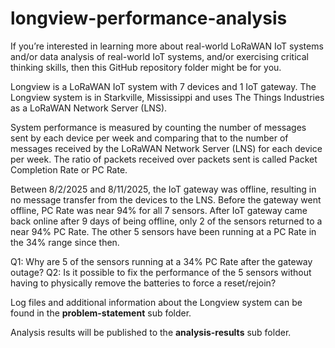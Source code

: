 # longview-performance-analysis

If you’re interested in learning more about real-world LoRaWAN IoT systems and/or data analysis of real-world IoT systems, and/or exercising critical thinking skills, then this GitHub repository folder might be for you. 

Longview is a LoRaWAN IoT system with 7 devices and 1 IoT gateway. The Longview system is in Starkville, Mississippi and uses The Things Industries as a LoRaWAN Network Server (LNS). 

System performance is measured by counting the number of messages sent by each device per week and comparing that to the number of messages received by the LoRaWAN Network Server (LNS) for each device per week. The ratio of packets received over packets sent is called Packet Completion Rate or PC Rate. 

Between 8/2/2025 and 8/11/2025, the IoT gateway was offline, resulting in no message transfer from the devices to the LNS. Before the gateway went offline, PC Rate was near 94% for all 7 sensors. After IoT gateway came back online after 9 days of being offline, only 2 of the sensors returned to a near 94% PC Rate. The other 5 sensors have been running at a PC Rate in the 34% range since then. 
 
Q1: Why are 5 of the sensors running at a 34% PC Rate after the gateway outage?
Q2: Is it possible to fix the performance of the 5 sensors without having to physically remove the batteries to force a reset/rejoin?

Log files and additional information about the Longview system can be found in the **problem-statement** sub folder. 

Analysis results will be published to the **analysis-results** sub folder.
